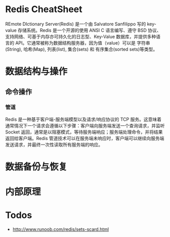 # Redis CheatSheet

REmote DIctionary Server(Redis) 是一个由 Salvatore Sanfilippo 写的 key-value 存储系统。Redis 是一个开源的使用 ANSI C 语言编写、遵守 BSD 协议、支持网络、可基于内存亦可持久化的日志型、Key-Value 数据库，并提供多种语言的 API。它通常被称为数据结构服务器，因为值（value）可以是 字符串(String), 哈希(Map), 列表(list), 集合(sets) 和 有序集合(sorted sets)等类型。

# 数据结构与操作

## 命令操作

### 管道

Redis 是一种基于客户端-服务端模型以及请求/响应协议的 TCP 服务。这意味着通常情况下一个请求会遵循以下步骤：客户端向服务端发送一个查询请求，并监听 Socket 返回，通常是以阻塞模式，等待服务端响应；服务端处理命令，并将结果返回给客户端。Redis 管道技术可以在服务端未响应时，客户端可以继续向服务端发送请求，并最终一次性读取所有服务端的响应。

# 数据备份与恢复

# 内部原理

# Todos

- http://www.runoob.com/redis/sets-scard.html

